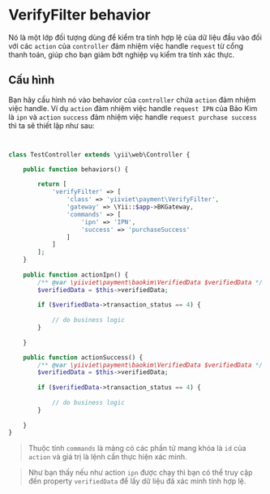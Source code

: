 # VerifyFilter behavior

Nó là một lớp đối tượng dùng để kiểm tra tính hợp lệ của dữ liệu đầu vào đối với các `action` của `controller`
đảm nhiệm việc handle `request` từ cổng thanh toán, giúp cho bạn giảm bớt nghiệp vụ kiểm tra tính xác thực.

## Cấu hình

Bạn hãy cấu hình nó vào behavior của `controller` chứa `action` đảm nhiệm việc handle. Ví dụ
`action` đảm nhiệm việc handle `request IPN` của Bảo Kim là `ipn` và  `action` `success`
 đảm nhiệm việc handle `request purchase success` thì ta sẽ thiết lập như sau:

```php


class TestController extends \yii\web\Controller {

    public function behaviors() {
    
        return [
            'verifyFilter' => [
                'class' => 'yiiviet\payment\VerifyFilter',
                'gateway' => \Yii::$app->BKGateway,
                'commands' => [
                    'ipn' => 'IPN',
                    'success' => 'purchaseSuccess'
                ]
            ]
        ];
    }
    
    public function actionIpn() {
        /** @var \yiiviet\payment\baokim\VerifiedData $verifiedData */
        $verifiedData = $this->verifiedData;
    
        if ($verifiedData->transaction_status == 4) {
        
            // do business logic
        }
        
    }

    public function actionSuccess() {
        /** @var \yiiviet\payment\baokim\VerifiedData $verifiedData */
        $verifiedData = $this->verifiedData;
    
        if ($verifiedData->transaction_status == 4) {
        
            // do business logic
        }
        
    }    
}

```

> Thuộc tính `commands` là mảng có các phần tử mang khóa là `id` của `action` và giá trị là
lệnh cần thực hiện xác minh.

> Như bạn thấy nếu như action `ipn` được chạy thì bạn có thể truy cập đến property `verifiedData` để lấy dữ liệu đã xác minh 
tính hợp lệ.
 

